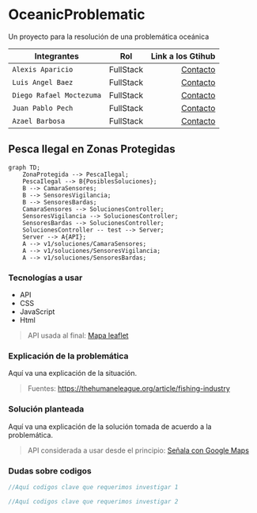 # OceanicProblematic
Un proyecto para la resolución de una problemática oceánica

| Integrantes | Rol | Link a los Gtihub |
| ------------- |:-------------:| -----:|
|`Alexis Aparicio`|FullStack|[Contacto](https://github.com/Alexis96-2)|
|`Luis Angel Baez`|FullStack|[Contacto](https://github.com/LuisBaezN)|
|`Diego Rafael Moctezuma`|FullStack|[Contacto](https://github.com/DiegoMoctezuma)|
|`Juan Pablo Pech`|FullStack|[Contacto](https://github.com/JPabloPQ)|
|`Azael Barbosa`|FullStack|[Contacto](https://github.com/AzaelBarbosa)|

## Pesca Ilegal en Zonas Protegidas

```mermaid
graph TD;
    ZonaProtegida --> PescaIlegal;
    PescaIlegal --> B{PosiblesSoluciones};
    B --> CamaraSensores;
    B --> SensoresVigilancia;
    B --> SensoresBardas;
    CamaraSensores --> SolucionesController;
    SensoresVigilancia --> SolucionesController;
    SensoresBardas --> SolucionesController;
    SolucionesController -- test --> Server;
    Server --> A{API};
    A --> v1/soluciones/CamaraSensores;
    A --> v1/soluciones/SensoresVigilancia;
    A --> v1/soluciones/SensoresBardas;
```
### Tecnologías a usar

- API
- CSS
- JavaScript
- Html

> API usada al final: [Mapa leaflet](https://leafletjs.com/examples/quick-start/)

### Explicación de la problemática

Aquí va una explicación de la situación.

> Fuentes: https://thehumaneleague.org/article/fishing-industry

### Solución planteada

Aquí va una explicación de la solución tomada de acuerdo a la problemática.

> API considerada a usar desde el principio: [Señala con Google Maps](https://www.cursosgis.com/como-crear-geometrias-con-la-api-javascript-de-google-maps/)

### Dudas sobre codigos

```JavaScript
//Aquí codigos clave que requerimos investigar 1
```

```JavaScript
//Aquí codigos clave que requerimos investigar 2
```

